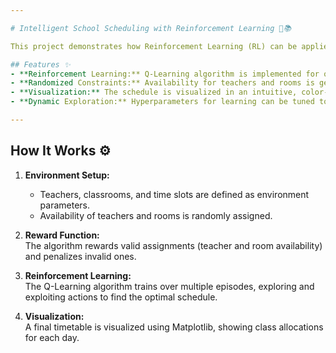 ```yaml
---

# Intelligent School Scheduling with Reinforcement Learning 🏫📚

This project demonstrates how Reinforcement Learning (RL) can be applied to generate an optimized school schedule. The RL model assigns classes to teachers, rooms, and time slots based on constraints such as teacher and room availability.

## Features ✨
- **Reinforcement Learning:** Q-Learning algorithm is implemented for optimal scheduling.
- **Randomized Constraints:** Availability for teachers and rooms is generated dynamically for realistic scenarios.
- **Visualization:** The schedule is visualized in an intuitive, color-coded timetable format.
- **Dynamic Exploration:** Hyperparameters for learning can be tuned to observe different training behaviors.

---
```


## How It Works ⚙️
1. **Environment Setup:**  
   - Teachers, classrooms, and time slots are defined as environment parameters.
   - Availability of teachers and rooms is randomly assigned.

2. **Reward Function:**  
   The algorithm rewards valid assignments (teacher and room availability) and penalizes invalid ones.

3. **Reinforcement Learning:**  
   The Q-Learning algorithm trains over multiple episodes, exploring and exploiting actions to find the optimal schedule.

4. **Visualization:**  
   A final timetable is visualized using Matplotlib, showing class allocations for each day.



